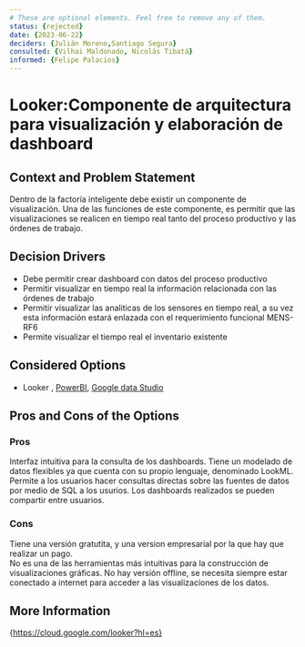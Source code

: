 ```yaml
---
# These are optional elements. Feel free to remove any of them.
status: {rejected}
date: {2023-06-22}
deciders: {Julián Moreno,Santiago Segura}
consulted: {Vilhai Maldonado, Nicolás Tibatá}
informed: {Felipe Palacios}
---
```

# Looker:Componente de arquitectura para visualización y elaboración de dashboard

## Context and Problem Statement

Dentro de la factoría inteligente debe existir un componente de visualización. Una de las funciones de este componente, es permitir que las visualizaciones se realicen en tiempo real tanto del proceso productivo y las órdenes de trabajo.

<!-- This is an optional element. Feel free to remove. -->
## Decision Drivers

* Debe permitir crear dashboard con datos del proceso productivo
* Permitir visualizar en tiempo real la información relacionada con las órdenes de trabajo
* Permitir visualizar las analiticas de los sensores en tiempo real, a su vez esta información estará enlazada con el requerimiento funcional MENS-RF6
* Permite visualizar el tiempo real el inventario existente

## Considered Options

* Looker , [PowerBI](MADR_3_1_1.md), [Google data Studio](MADR_3_2_1.md) 


## Pros and Cons of the Options

### Pros

Interfaz intuitiva para la consulta de los dashboards. 
Tiene un modelado de  datos flexibles ya que cuenta con su propio lenguaje, denominado LookML.
Permite a los usuarios hacer consultas directas sobre las fuentes de datos por medio de SQL a los usurios. 
Los dashboards realizados se pueden compartir entre usuarios. 

### Cons

Tiene una versión gratutita, y una version empresarial por la que hay que realizar un pago.  
No es una de las herramientas más intuitivas para la construcción de visualizaciones gráficas.
No hay versión offline, se necesita siempre estar conectado a internet para acceder a las visualizaciones de los datos.  

## More Information

{https://cloud.google.com/looker?hl=es}
